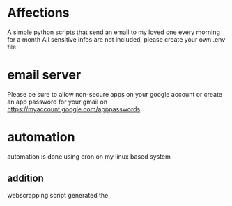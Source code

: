 # Affections
A simple python scripts that send an email to my loved one every morning for a month
All sensitive infos are not included, please create your own .env file

# email server 
Please be sure to allow non-secure apps on your google account
or create an app password for your gmail on https://myaccount.google.com/apppasswords

# automation
automation is done using cron on my linux based system

## addition
webscrapping script generated the 

